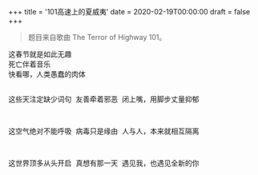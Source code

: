 +++
title = '101高速上的夏威夷'
date = 2020-02-19T00:00:00
draft = false
+++

> 题目来自歌曲 The Terror of Highway 101。

<div class="poem">
<pre>
这春节就是如此无趣
死亡伴着音乐
快看哪，人类愚蠢的肉体

这些天注定缺少词句
友善牵着邪恶
闭上嘴，用脚步丈量抑郁

这空气绝对不能呼吸
病毒只是缘由
人与人，本来就相互隔离

这世界顶多从头开启
真想有那一天
遇见我，也遇见全新的你
</pre>
</div>

